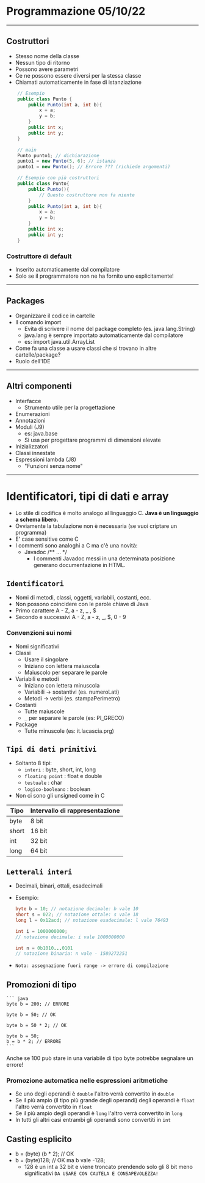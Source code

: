 # Programmazione 05/10/22
---
## Costruttori
+ Stesso nome della classe
+ Nessun tipo di ritorno
+ Possono avere parametri
+ Ce ne possono essere diversi per la stessa classe
+ Chiamati automaticamente in fase di istanziazione
``` java
    // Esempio
    public class Punto {
        public Punto(int a, int b){
            x = a;
            y = b;
        }
        public int x;
        public int y;
    }

    // main
    Punto punto1; // dichiarazione
    punto1 = new Punto(5, 6); // istanza
    punto1 = new Punto(); // Errore ??? (richiede argomenti)
``` 
``` java
    // Esempio con più costruttori
    public class Punto{
        public Punto(){
            // Questo costruttore non fa niente
        }
        public Punto(int a, int b){
            x = a;
            y = b;
        }
        public int x;
        public int y;
    }
```
### Costruttore di default
+ Inserito automaticamente dal compilatore
+ Solo se il programmatore non ne ha fornito uno esplicitamente!
---
## Packages
+ Organizzare il codice in cartelle
+ Il comando import
    + Evita di scrivere il nome del package completo (es. java.lang.String)
    + java.lang è sempre importato automaticamente dal compilatore
    + es: import java.util.ArrayList
+ Come fa una classe a usare classi che si trovano in altre cartelle/package?
+ Ruolo dell'IDE
---
## Altri componenti
+ Interfacce
    + Strumento utile per la progettazione
+ Enumerazioni
+ Annotazioni
+ Moduli (J9)
    + es: java.base
    + Si usa per progettare programmi di dimensioni elevate
+ Inizializzatori
+ Classi innestate
+ Espressioni lambda (J8)
    + "Funzioni senza nome"
---
# Identificatori, tipi di dati e array
+ Lo stile di codifica è molto analogo al linguaggio C. **Java è un linguaggio a schema libero.**
+ Ovviamente la tabulazione non è necessaria (se vuoi criptare un programma)
+ E' case sensitive come C
+ I commenti sono analoghi a C ma c'è una novità:
    + Javadoc /** ... */
        + I commenti Javadoc messi in una determinata posizione generano documentazione in HTML.


## `Identificatori`
+ Nomi di metodi, classi, oggetti, variabili, costanti, ecc.
+ Non possono coincidere con le parole chiave di Java
+ Primo carattere A - Z, a - z, _ , $
+ Secondo e successivi A - Z, a - z, _, $, 0 - 9

### Convenzioni sui nomi
+ Nomi significativi
+ Classi
    + Usare il singolare
    + Iniziano con lettera maiuscola
    + Maiuscolo per separare le parole
+ Variabili e metodi
    + Iniziano con lettera minuscola
    + Variabili -> sostantivi (es. numeroLati)
    + Metodi -> verbi (es. stampaPerimetro)
+ Costanti
    + Tutte maiuscole
    + `_` per separare le parole (es: PI_GRECO)
+ Package
    + Tutte minuscole (es: it.lacascia.prg)

## `Tipi di dati primitivi`
+ Soltanto 8 tipi:
    + `interi` : byte, short, int, long
    + `floating point` : float e double
    + `testuale` : char
    + `logico-booleano` : boolean
+ Non ci sono gli unsigned come in C

| Tipo      | Intervallo di rappresentazione |
| --------- | -----------------------------  |
| byte      |   8 bit                        |
| short     |   16 bit                       |
| int       |   32 bit                       |
| long      |   64 bit                       |

## `Letterali interi`
+ Decimali, binari, ottali, esadecimali
+ Esempio:

    ``` java
    byte b = 10; // notazione decimale: b vale 10
    short s = 022; // notazione ottale: s vale 18
    long l = 0x12acd; // notazione esadecimale: l vale 76493

    int i = 1000000000;
    // notazione decimale: i vale 1000000000

    int n = 0b1010...0101
    // notazione binaria: n vale - 1589272251
    ```
 
+ `Nota: assegnazione fuori range -> errore di compilazione`

## Promozioni di tipo

    ``` java
    byte b = 200; // ERRORE

    byte b = 50; // OK

    byte b = 50 * 2; // OK

    byte b = 50;
    b = b * 2; // ERRORE
    ```

Anche se 100 può stare in una variabile di tipo byte potrebbe segnalare un errore!

### Promozione automatica nelle espressioni aritmetiche
+ Se uno degli operandi è `double` l'altro verrà convertito in `double`
+ Se il più ampio (il tipo più grande degli operandi) degli operandi è `float` l'altro verrà convertito in `float`
+ Se il più ampio degli operandi è `long` l'altro verrà convertito in `long`
+ In tutti gli altri casi entrambi gli operandi sono convertiti in `int`

## Casting esplicito

+ b = (byte) (b * 2); // OK
+ b = (byte)128; // OK ma b vale -128;
    + 128 è un int a 32 bit e viene troncato prendendo solo gli 8 bit meno significativi
`DA USARE CON CAUTELA E CONSAPEVOLEZZA!`
